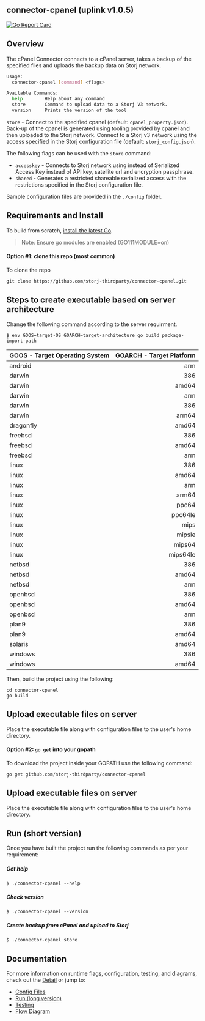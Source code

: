 ## connector-cpanel (uplink v1.0.5)

[![Go Report Card](https://goreportcard.com/badge/github.com/storj-thirdparty/connector-cpanel)](https://goreportcard.com/report/github.com/storj-thirdparty/connector-cpanel)

## Overview

The cPanel Connector connects to a cPanel server, takes a backup of the specified files and uploads the backup data on Storj network.

```bash
Usage:
  connector-cpanel [command] <flags>

Available Commands:
  help        Help about any command
  store       Command to upload data to a Storj V3 network.
  version     Prints the version of the tool

```



`store` - Connect to the specified cpanel (default: `cpanel_property.json`).  Back-up of the cpanel is generated using tooling provided by cpanel and then uploaded to the Storj network.  Connect to a Storj v3 network using the access specified in the Storj configuration file (default: `storj_config.json`).

The following flags  can be used with the `store` command:

* `accesskey` - Connects to Storj network using instead of Serialized Access Key instead of API key, satellite url and encryption passphrase.
* `shared` - Generates a restricted shareable serialized access with the restrictions specified in the Storj configuration file.


Sample configuration files are provided in the `./config` folder.



## Requirements and Install

To build from scratch, [install the latest Go](https://golang.org/doc/install#install).

> Note: Ensure go modules are enabled (GO111MODULE=on)



#### Option #1: clone this repo (most common)

To clone the repo

```
git clone https://github.com/storj-thirdparty/connector-cpanel.git
```
## Steps to create executable based on server architecture

Change the following command according to the server requirment.

```
$ env GOOS=target-OS GOARCH=target-architecture go build package-import-path
```

| GOOS - Target Operating System |  GOARCH - Target Platform|
| ------------------------------ | ------------------------:|
| android                        |   arm                    |
| darwin                         |  386                     |
| darwin                         |  amd64                   |
| darwin                         |   arm                    |
| darwin                         |  386                     |
| darwin                         |  arm64                   |
| dragonfly                      |  amd64                   |
| freebsd                        |  386                     |
| freebsd                        |  amd64                   |
| freebsd                        |  arm                     |
| linux                          |  386                     |
| linux                          |  amd64                   |
| linux                          |  arm                     |
| linux                          |  arm64                   |
| linux                          |  ppc64                   |
| linux                          | ppc64le                  |
| linux                          |  mips                    |
| linux                          |  mipsle                  |
| linux                          |  mips64                  |
| linux                          |  mips64le                |
| netbsd                         |  386                     |
| netbsd                         |  amd64                   |
| netbsd                         |  arm                     |
| openbsd                        |  386                     |
| openbsd                        |  amd64                   |
| openbsd                        |  arm                     |
| plan9                          |  386                     |
| plan9                          |  amd64                   |
| solaris                        |  amd64                   |
| windows                        |  386                     |
| windows                        |  amd64                   |

Then, build the project using the following:

```
cd connector-cpanel
go build
```

## Upload executable files on server

Place the executable file along with configuration files to the user's home directory.

#### Option #2:  ``go get`` into your gopath

 To download the project inside your GOPATH use the following command:

```
go get github.com/storj-thirdparty/connector-cpanel
```

## Upload executable files on server

Place the executable file along with configuration files to the user's home directory. 

## Run (short version)

Once you have built the project run the following commands as per your requirement:

##### Get help

```
$ ./connector-cpanel --help
```

##### Check version

```
$ ./connector-cpanel --version
```

##### Create backup from cPanel and upload to Storj

```
$ ./connector-cpanel store
```



## Documentation

For more information on runtime flags, configuration, testing, and diagrams, check out the [Detail](//github.com/storj-thirdparty/wiki/Detail) or jump to:

* [Config Files](//github.com/storj-thirdparty/connector-cpanel/wiki/#config-files)
* [Run (long version)](//github.com/utropicmedia/storj-cpanl/wiki/#run)
* [Testing](//github.com/storj-thirdparty/connector-cpanel/wiki/#testing)
* [Flow Diagram](//github.com/storj-thirdparty/connector-cpanel/wiki/#flow-diagram)
